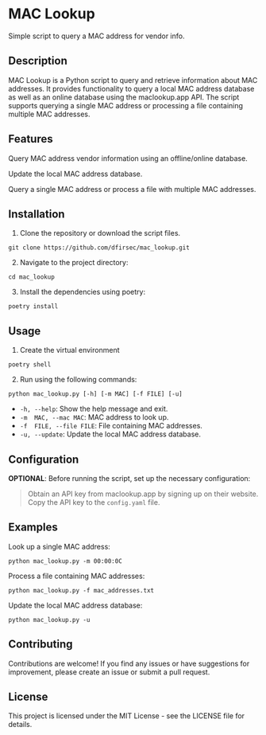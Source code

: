 # MAC Lookup

Simple script to query a MAC address for vendor info.

## Description

MAC Lookup is a Python script to query and retrieve information about MAC addresses. It provides functionality to query a local MAC address database as well as an online database using the maclookup.app API. The script supports querying a single MAC address or processing a file containing multiple MAC addresses.

## Features

Query MAC address vendor information using an offline/online database.

Update the local MAC address database.

Query a single MAC address or process a file with multiple MAC addresses.

## Installation

1. Clone the repository or download the script files.

```text
git clone https://github.com/dfirsec/mac_lookup.git
```

2. Navigate to the project directory:

```text
cd mac_lookup
```

3. Install the dependencies using poetry:

```text
poetry install
```

## Usage

1. Create the virtual environment

```text
poetry shell
```

2. Run using the following commands:

```text
python mac_lookup.py [-h] [-m MAC] [-f FILE] [-u]
```

- `-h, --help`: Show the help message and exit.
- `-m  MAC, --mac MAC`: MAC address to look up.
- `-f  FILE, --file FILE`: File containing MAC addresses.
- `-u, --update`: Update the local MAC address database.

## Configuration

**OPTIONAL**: Before running the script, set up the necessary configuration:

> Obtain an API key from maclookup.app by signing up on their website. Copy the API key to the `config.yaml` file.

## Examples

Look up a single MAC address:

```text
python mac_lookup.py -m 00:00:0C
```

Process a file containing MAC addresses:

```text
python mac_lookup.py -f mac_addresses.txt
```

Update the local MAC address database:

```text
python mac_lookup.py -u
```

## Contributing

Contributions are welcome! If you find any issues or have suggestions for improvement, please create an issue or submit a pull request.

## License

This project is licensed under the MIT License - see the LICENSE file for details.